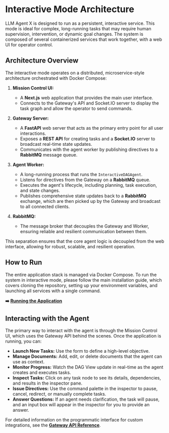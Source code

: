 # Interactive Mode Architecture

LLM Agent X is designed to run as a persistent, interactive service. This mode is ideal for complex, long-running tasks that may require human supervision, intervention, or dynamic goal changes. The system is composed of several containerized services that work together, with a web UI for operator control.

## Architecture Overview

The interactive mode operates on a distributed, microservice-style architecture orchestrated with Docker Compose:

1.  **Mission Control UI:**
    *   A **Next.js** web application that provides the main user interface.
    *   Connects to the Gateway's API and Socket.IO server to display the task graph and allow the operator to send commands.

2.  **Gateway Server:**
    *   A **FastAPI** web server that acts as the primary entry point for all user interactions.
    *   Exposes a **REST API** for creating tasks and a **Socket.IO** server to broadcast real-time state updates.
    *   Communicates with the agent worker by publishing directives to a **RabbitMQ** message queue.

3.  **Agent Worker:**
    *   A long-running process that runs the `InteractiveDAGAgent`.
    *   Listens for directives from the Gateway on a **RabbitMQ** queue.
    *   Executes the agent's lifecycle, including planning, task execution, and state changes.
    *   Publishes comprehensive state updates back to a **RabbitMQ** exchange, which are then picked up by the Gateway and broadcast to all connected clients.

4.  **RabbitMQ:**
    *   The message broker that decouples the Gateway and Worker, ensuring reliable and resilient communication between them.

This separation ensures that the core agent logic is decoupled from the web interface, allowing for robust, scalable, and resilient operation.

## How to Run

The entire application stack is managed via Docker Compose. To run the system in interactive mode, please follow the main installation guide, which covers cloning the repository, setting up your environment variables, and launching all services with a single command.

**➡️ [Running the Application](./installation.md)**

## Interacting with the Agent

The primary way to interact with the agent is through the Mission Control UI, which uses the Gateway API behind the scenes. Once the application is running, you can:

-   **Launch New Tasks:** Use the form to define a high-level objective.
-   **Manage Documents:** Add, edit, or delete documents that the agent can use as context.
-   **Monitor Progress:** Watch the DAG View update in real-time as the agent creates and executes tasks.
-   **Inspect Tasks:** Click on any task node to see its details, dependencies, and results in the inspector pane.
-   **Issue Directives:** Use the command palette in the inspector to pause, cancel, redirect, or manually complete tasks.
-   **Answer Questions:** If an agent needs clarification, the task will pause, and an input box will appear in the inspector for you to provide an answer.

For detailed information on the programmatic interface for custom integrations, see the **[Gateway API Reference](./api.md)**.